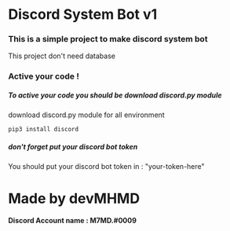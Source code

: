 # Discord System Bot v1

### This is a simple project to make discord system bot
This project don't need database


### Active your code !

##### To active your code you should be download discord.py module 

download discord.py module for all environment
```
pip3 install discord
```

##### don't forget put your discord bot token

You should put your discord bot token in : "your-token-here"





# Made by devMHMD

#### Discord Account name : M7MD.#0009
